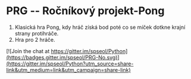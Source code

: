 # PRG -- Ročníkový projekt-Pong

1. Klasická hra Pong, kdy hráč získá bod poté co se míček dotkne krajní strany protihráče.
1. Hra pro 2 hráče.



[![Join the chat at https://gitter.im/spseol/Python](https://badges.gitter.im/spseol/PRG-No.svg)](https://gitter.im/spseol/Python?utm_source=share-link&utm_medium=link&utm_campaign=share-link)
